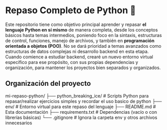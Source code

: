 # Repaso Completo de Python 🐍
Este repositorio tiene como objetivo principal aprender y repasar **el lenguaje Python en sí mismo** de manera completa, desde los conceptos básicos hasta temas intermedios, poniendo foco en la sintaxis, estructuras de control, funciones, manejo de archivos, y también en **programación orientada a objetos (POO)**.
No se dará prioridad a temas avanzados como estructuras de datos complejas ni desarrollo backend en esta etapa.
Cuando comience a estudiar backend, crearé un nuevo entorno virtual específico para ese propósito, con sus propias dependencias y organización, para mantener los proyectos bien separados y organizados.

## Organización del proyecto
mi-repaso-python/
├── python_breaking_ice/ # Scripts Python para repasar/realizar ejercicios simples y recordar el uso basico de python
├── env/ # Entorno virtual para este repaso del lenguaje
├── README.md # Esta documentación
├── requirements.txt # Dependencias (vacío o con librerías básicas)
└── .gitignore # Ignora la carpeta env y otros archivos innecesarios

